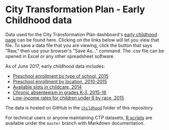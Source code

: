 # City Transformation Plan - Early Childhood data

Data used for the City Transformation Plan dashboard's [early childhood page](https://ct-data-haven.github.io/ctp-dash/pages/childhood.html) can be found here. Clicking on the links below will let you view that file. To save a data file that you are viewing, click the button that says "Raw," then use your browser's "Save As..." command. The .csv file can be opened in Excel or any other spreadsheet software.

As of June 2017, early childhood data includes:

* [Preschool enrollment by type of school, 2015](acs_prek_enrollment_by_type.csv)
* [Preschool enrollment by location, 2010-2015](acs_prek_enrollment_trend.csv)
* [Available slots in childcare, 2014](childcare.csv)
* [Chronic absenteeism in grades K-3, 2015-16](chronic_absenteeism.csv)
* [Low-income rates for children under 6 by race, 2015](low_income_kids_by_race.csv)

The data is hosted on GitHub in the [`childhood`](./) folder of this repository.

For technical users or anyone maintaining CTP datasets, [R scripts](../../../../tree/master/R) are available under the `master` branch with Markdown documentation.
